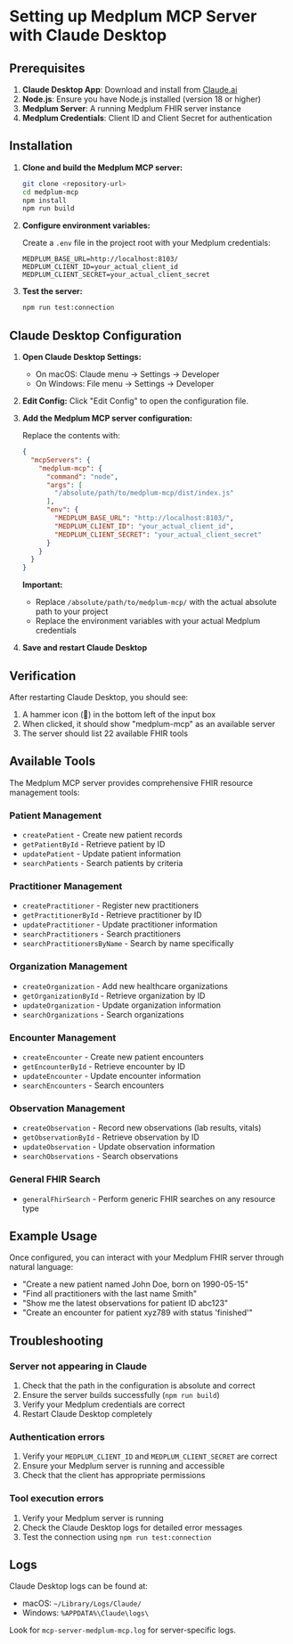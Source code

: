 # Setting up Medplum MCP Server with Claude Desktop

## Prerequisites

1. **Claude Desktop App**: Download and install from [Claude.ai](https://claude.ai/download)
2. **Node.js**: Ensure you have Node.js installed (version 18 or higher)
3. **Medplum Server**: A running Medplum FHIR server instance
4. **Medplum Credentials**: Client ID and Client Secret for authentication

## Installation

1. **Clone and build the Medplum MCP server:**
   ```bash
   git clone <repository-url>
   cd medplum-mcp
   npm install
   npm run build
   ```

2. **Configure environment variables:**
   
   Create a `.env` file in the project root with your Medplum credentials:
   ```env
   MEDPLUM_BASE_URL=http://localhost:8103/
   MEDPLUM_CLIENT_ID=your_actual_client_id
   MEDPLUM_CLIENT_SECRET=your_actual_client_secret
   ```

3. **Test the server:**
   ```bash
   npm run test:connection
   ```

## Claude Desktop Configuration

1. **Open Claude Desktop Settings:**
   - On macOS: Claude menu → Settings → Developer
   - On Windows: File menu → Settings → Developer

2. **Edit Config:**
   Click "Edit Config" to open the configuration file.

3. **Add the Medplum MCP server configuration:**
   
   Replace the contents with:
   ```json
   {
     "mcpServers": {
       "medplum-mcp": {
         "command": "node",
         "args": [
           "/absolute/path/to/medplum-mcp/dist/index.js"
         ],
         "env": {
           "MEDPLUM_BASE_URL": "http://localhost:8103/",
           "MEDPLUM_CLIENT_ID": "your_actual_client_id",
           "MEDPLUM_CLIENT_SECRET": "your_actual_client_secret"
         }
       }
     }
   }
   ```

   **Important:** 
   - Replace `/absolute/path/to/medplum-mcp/` with the actual absolute path to your project
   - Replace the environment variables with your actual Medplum credentials

4. **Save and restart Claude Desktop**

## Verification

After restarting Claude Desktop, you should see:

1. A hammer icon (🔨) in the bottom left of the input box
2. When clicked, it should show "medplum-mcp" as an available server
3. The server should list 22 available FHIR tools

## Available Tools

The Medplum MCP server provides comprehensive FHIR resource management tools:

### Patient Management
- `createPatient` - Create new patient records
- `getPatientById` - Retrieve patient by ID
- `updatePatient` - Update patient information
- `searchPatients` - Search patients by criteria

### Practitioner Management
- `createPractitioner` - Register new practitioners
- `getPractitionerById` - Retrieve practitioner by ID
- `updatePractitioner` - Update practitioner information
- `searchPractitioners` - Search practitioners
- `searchPractitionersByName` - Search by name specifically

### Organization Management
- `createOrganization` - Add new healthcare organizations
- `getOrganizationById` - Retrieve organization by ID
- `updateOrganization` - Update organization information
- `searchOrganizations` - Search organizations

### Encounter Management
- `createEncounter` - Create new patient encounters
- `getEncounterById` - Retrieve encounter by ID
- `updateEncounter` - Update encounter information
- `searchEncounters` - Search encounters

### Observation Management
- `createObservation` - Record new observations (lab results, vitals)
- `getObservationById` - Retrieve observation by ID
- `updateObservation` - Update observation information
- `searchObservations` - Search observations

### General FHIR Search
- `generalFhirSearch` - Perform generic FHIR searches on any resource type

## Example Usage

Once configured, you can interact with your Medplum FHIR server through natural language:

- "Create a new patient named John Doe, born on 1990-05-15"
- "Find all practitioners with the last name Smith"
- "Show me the latest observations for patient ID abc123"
- "Create an encounter for patient xyz789 with status 'finished'"

## Troubleshooting

### Server not appearing in Claude
1. Check that the path in the configuration is absolute and correct
2. Ensure the server builds successfully (`npm run build`)
3. Verify your Medplum credentials are correct
4. Restart Claude Desktop completely

### Authentication errors
1. Verify your `MEDPLUM_CLIENT_ID` and `MEDPLUM_CLIENT_SECRET` are correct
2. Ensure your Medplum server is running and accessible
3. Check that the client has appropriate permissions

### Tool execution errors
1. Verify your Medplum server is running
2. Check the Claude Desktop logs for detailed error messages
3. Test the connection using `npm run test:connection`

## Logs

Claude Desktop logs can be found at:
- macOS: `~/Library/Logs/Claude/`
- Windows: `%APPDATA%\Claude\logs\`

Look for `mcp-server-medplum-mcp.log` for server-specific logs. 